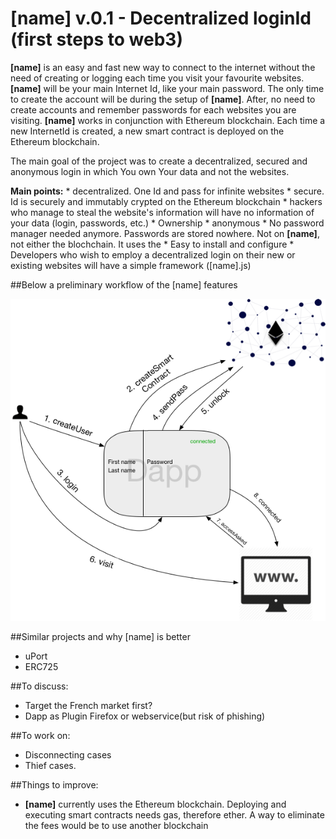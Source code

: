 # [name] v.0.1 - Decentralized loginId  (first steps to web3)


**[name]** is an easy and fast new way to connect to the internet without the need of creating or logging each time you visit your favourite websites. **[name]** will be your main Internet Id, like your main password. The only time to create the account will be during the setup of **[name]**. After, no need to create accounts and remember passwords for each websites you are visiting. **[name]** works in conjunction with Ethereum blockchain. Each time a new InternetId is created, a new smart contract is deployed on the Ethereum blockchain.

The main goal of the project was to create a decentralized, secured and anonymous login in which You own Your data and not the websites. 

**Main points:**
	* decentralized. One Id and pass for infinite websites
	* secure. Id is securely and immutably crypted on the Ethereum blockchain
	* hackers who manage to steal the website's information will have no information of your data (login, passwords, etc.)
	* Ownership
	* anonymous
	* No password manager needed anymore. Passwords are stored nowhere. Not on **[name]**, not either the blochchain. It uses the
	* Easy to install and configure
	* Developers who wish to employ a decentralized login on their new or existing websites will have a simple framework ([name].js)

##Below a preliminary workflow of the [name] features

![flowchart](/images/auth.png)

##Similar projects and why [name] is better
- uPort
- ERC725

##To discuss:
- Target the French market first?
- Dapp as Plugin Firefox or webservice(but risk of phishing)

##To work on:
- Disconnecting cases
- Thief cases.

##Things to improve:
- **[name]** currently uses the Ethereum blockchain. Deploying and executing smart contracts needs gas, therefore ether. A way to eliminate the fees would be to use another blockchain